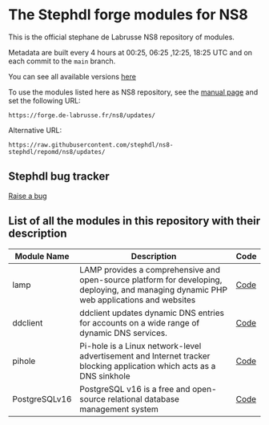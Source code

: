 # The Stephdl forge modules for NS8

This is the official stephane de Labrusse NS8 repository of modules.

Metadata are built every 4 hours at 00:25, 06:25 ,12:25, 18:25 UTC and on each commit to the `main` branch.

You can see all available versions [here](https://raw.githubusercontent.com/stephdl/ns8-stephdl/repomd/ns8/updates/repodata.json)

To use the modules listed here as NS8 repository, see the [manual
page](https://docs.nethserver.org/projects/ns8/en/latest/modules.html#software-repositories)
and set the following URL:

    https://forge.de-labrusse.fr/ns8/updates/

Alternative URL:

    https://raw.githubusercontent.com/stephdl/ns8-stephdl/repomd/ns8/updates/


## Stephdl bug tracker

[Raise a bug](https://github.com/stephdl/dev/issues)

## List of all the modules in this repository with their description

| Module Name | Description | Code |
|-------------|-------------|----------------|
| lamp | LAMP provides a comprehensive and open-source platform for developing, deploying, and managing dynamic PHP web applications and websites | [Code](https://github.com/stephdl/ns8-lamp) |
| ddclient | ddclient updates dynamic DNS entries for accounts on a wide range of dynamic DNS services. | [Code](https://github.com/stephdl/ns8-ddclient) |
| pihole | Pi-hole is a Linux network-level advertisement and Internet tracker blocking application which acts as a DNS sinkhole | [Code](https://github.com/stephdl/ns8-pihole) |
| PostgreSQLv16 | PostgreSQL v16 is a free and open-source relational database management system | [Code](https://github.com/stephdl/ns8-postgresql16) |


